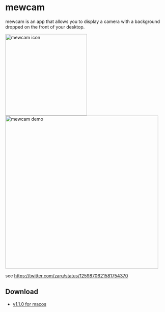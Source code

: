 # mewcam

mewcam is an app that allows you to display a camera with a background dropped on the front of your desktop.

<img src="https://user-images.githubusercontent.com/235650/81714226-cdbc1880-94b1-11ea-8abb-1df1a81f9161.png" alt="mewcam icon" width="256" alt="mewcam">

<img src="https://user-images.githubusercontent.com/235650/82121385-95754c80-97c7-11ea-9a85-e39271ae16aa.gif" width="480" alt="mewcam demo">


see https://twitter.com/zaru/status/1259870621581754370

## Download

- [v1.1.0 for macos](https://github.com/zaru/mewcam/releases/download/v1.1.0/mewcam.dmg)
